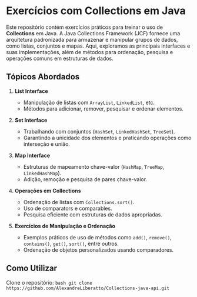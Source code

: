 # Exercícios com Collections em Java

Este repositório contém exercícios práticos para treinar o uso de **Collections** em Java. A Java Collections Framework (JCF) fornece uma arquitetura padronizada para armazenar e manipular grupos de dados, como listas, conjuntos e mapas. Aqui, exploramos as principais interfaces e suas implementações, além de métodos para ordenação, pesquisa e operações comuns em estruturas de dados.

## Tópicos Abordados

1. **List Interface**
   - Manipulação de listas com `ArrayList`, `LinkedList`, etc.
   - Métodos para adicionar, remover, pesquisar e ordenar elementos.
   
2. **Set Interface**
   - Trabalhando com conjuntos (`HashSet`, `LinkedHashSet`, `TreeSet`).
   - Garantindo a unicidade dos elementos e praticando operações como interseção e união.

3. **Map Interface**
   - Estruturas de mapeamento chave-valor (`HashMap`, `TreeMap`, `LinkedHashMap`).
   - Adição, remoção e pesquisa de pares chave-valor.

4. **Operações em Collections**
   - Ordenação de listas com `Collections.sort()`.
   - Uso de comparators e comparables.
   - Pesquisa eficiente com estruturas de dados apropriadas.
   
5. **Exercícios de Manipulação e Ordenação**
   - Exemplos práticos de uso de métodos como `add()`, `remove()`, `contains()`, `get()`, `sort()`, entre outros.
   - Ordenação de objetos personalizados usando comparadores.
   
## Como Utilizar

 Clone o repositório:
    ```bash
    git clone https://github.com/AlexandreLiberatto/Collections-java-api.git
    ```




